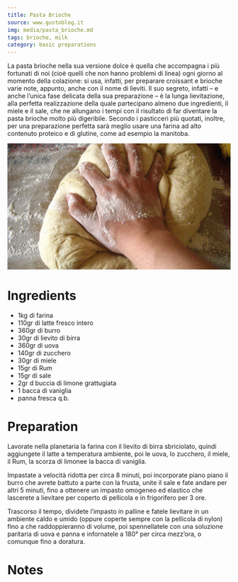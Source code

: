 ```yaml
---
title: Pasta Brioche
source: www.gustoblog.it
img: media/pasta_brioche.md
tags: brioche, milk
category: basic preparations
---
```


La pasta brioche nella sua versione dolce è quella che accompagna i più fortunati di noi (cioè quelli che non hanno problemi di linea) ogni giorno al momento della colazione: si usa, infatti, per preparare croissant e brioche varie note, appunto, anche con il nome di lieviti. Il suo segreto, infatti – e anche l’unica fase delicata della sua preparazione – è la lunga lievitazione, alla perfetta realizzazione della quale partecipano almeno due ingredienti, il miele e il sale, che ne allungano i tempi con il risultato di far diventare la pasta brioche molto più digeribile. Secondo i pasticceri più quotati, inoltre, per una preparazione perfetta sarà meglio usare una farina ad alto contenuto proteico e di glutine, come ad esempio la manitoba.

![Pasta Brioche](media/pasta_brioche.jpg)

Ingredients
===========

* 1kg di farina
* 110gr di latte fresco intero
* 360gr di burro
* 30gr di lievito di birra
* 360gr di uova
* 140gr di zucchero
* 30gr di miele
* 15gr di Rum
* 15gr di sale
* 2gr d buccia di limone grattugiata
* 1 bacca di vaniglia
* panna fresca q.b.

Preparation
===========

Lavorate nella planetaria la farina con il lievito di birra sbriciolato, quindi aggiungete il latte a temperatura ambiente, poi le uova, lo zucchero, il miele, il Rum, la scorza di limonee la bacca di vaniglia.

Impastate a velocità ridotta per circa 8 minuti, poi incorporate piano piano il burro che avrete battuto a parte con la frusta, unite il sale e fate andare per altri 5 minuti, fino a ottenere un impasto omogeneo ed elastico che lascerete a lievitare per coperto di pellicola e in frigorifero per 3 ore.

Trascorso il tempo, dividete l’impasto in palline e fatele lievitare in un ambiente caldo e umido (oppure coperte sempre con la pellicola di nylon) fino a che raddoppieranno di volume, poi spennellatele con una soluzione paritaria di uova e panna e infornatele a 180° per circa mezz’ora, o comunque fino a doratura.

Notes
=====
